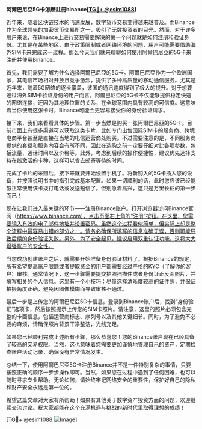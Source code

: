 **阿爾巴尼亞5G卡怎麽註冊binance[[TG💪+ @esim1088](https://t.me/s/esim1088)]**

近年来，随着区块链技术的飞速发展，数字货币交易变得越来越普及。而Binance作为全球领先的加密货币交易所之一，吸引了无数投资者的目光。然而，对于许多用户来说，在Binance上进行交易需要解决的第一个问题就是如何注册和验证身份。尤其是在某些地区，由于政策限制或者网络环境的问题，用户可能需要借助海外SIM卡来完成这一过程。那么今天我们就来聊聊如何使用阿爾巴尼亞的5G卡来注册并使用Binance。

首先，我们需要了解为什么选择阿爾巴尼亞的5G卡。阿爾巴尼亞作为一个欧洲国家，其电信市场相对开放且竞争激烈，提供了多种高质量的移动通信服务。尤其是近年来，随着5G网络的逐步覆盖，该国的通讯速度得到了极大的提升。对于想要通过海外SIM卡验证身份的用户而言，阿爾巴尼亞的5G卡不仅能够提供稳定快速的网络连接，还因为其地理位置的关系，在全球范围内具有较高的可信度。这意味着当你使用这张卡时，Binance可能会更容易接受你的身份验证请求。

接下来，我们来看看具体的步骤。第一步当然是购买一张阿爾巴尼亞的5G卡。目前市面上有很多渠道可以获取这类卡片，比如专门出售国际SIM卡的服务商、跨境电商平台甚至是直接在当地的电信运营商处购买。不过需要注意的是，不同服务商提供的套餐和服务内容会有所不同，因此在选购之前一定要仔细对比各项参数，包括流量、通话时间以及价格等。此外，考虑到后续的操作便捷性，建议优先选择支持在线激活的卡种，这样可以省去邮寄等待的时间。

完成了卡片的采购后，接下来就要开始设置手机了。将新购入的5G卡插入您的设备，并按照说明书中的指引完成基本配置。如果一切顺利的话，此时您应该已经能够正常使用该卡拨打电话或发送短信了。但别急着高兴，这只是万里长征的第一步而已！

现在让我们进入最关键的环节——注册Binance账户。打开浏览器访问Binance官网（https://www.binance.com），点击页面右上角的“注册”按钮。在这里，您需要输入有效的电子邮件地址并设置密码。虽然这个过程看似简单，但实际上却是整个流程中最容易出错的部分之一。请务必确保所填写的信息准确无误，否则可能导致后续的身份验证失败。另外，为了安全起见，建议启用双重认证功能，这将大大增强账户的安全性。

当您成功创建账户之后，就需要开始准备身份验证材料了。根据Binance的规定，所有希望提高账户限额或者提取资金的用户都需要经过严格的KYC（了解你的客户）审核。通常情况下，这一步骤需要提交护照扫描件或者身份证正反面照片，并填写相关的个人信息。这里有一个小技巧：尽量选择清晰度较高的证件照，并保证拍摄角度正确，避免因图像模糊而导致审核不通过。

最后一步是上传您的阿爾巴尼亞5G卡信息。登录到Binance账户后，找到“身份验证”选项卡，然后按照提示上传您的SIM卡照片。请注意，这里的照片必须包含完整的卡面信息，包括运营商标志、序列号以及其他关键细节。同时，为了避免不必要的麻烦，请确保照片背景干净整洁，光线充足。

如果您已经顺利完成上述所有步骤，那么恭喜您！您的Binance账户现在已经具备了较高的交易权限。当然，这也意味着您需要更加谨慎地管理自己的资产，定期检查账户活动记录，确保没有异常情况发生。

总结一下，使用阿爾巴尼亞5G卡注册Binance并不是一件特别复杂的事情，只要按照正确的顺序一步步操作即可。当然，如果您在过程中遇到了任何困难，也可以随时寻求专业帮助。无论如何，请始终牢记网络安全的重要性，保护好自己的隐私和财产安全永远是第一位的。

希望这篇文章对大家有所帮助！如果有其他关于数字资产投资方面的问题，欢迎继续交流讨论。祝大家都能在这个充满机遇与挑战的新时代里取得理想的成绩！

[[TG💪+ @esim1088](https://t.me/s/esim1088) ![Image](https://i.postimg.cc/4NQfJmqS/Snipaste-2025-05-13-00-14-12.png)]
